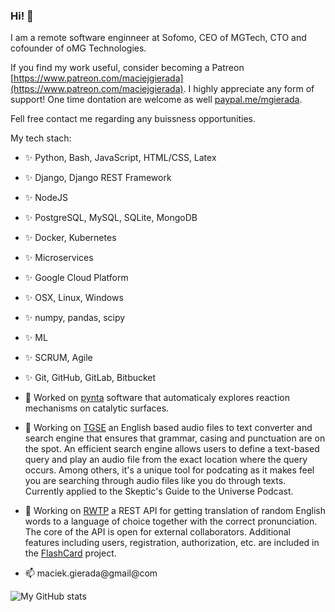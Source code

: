### Hi! 👋

I am a remote software enginneer at Sofomo, CEO of MGTech, CTO and cofounder of oMG Technologies.

If you find my work useful, consider becoming a Patreon [https://www.patreon.com/maciejgierada](https://www.patreon.com/maciejgierada). I highly appreciate any form of support! One time dontation are welcome as well [paypal.me/mgierada](https://paypal.me/mgierada?locale.x=pl_PL).

Fell free contact me regarding any buissness opportunities.

My tech stach:
- ✨ Python, Bash, JavaScript, HTML/CSS, Latex
- ✨ Django, Django REST Framework
- ✨ NodeJS
- ✨ PostgreSQL, MySQL, SQLite, MongoDB
- ✨ Docker, Kubernetes
- ✨ Microservices
- ✨ Google Cloud Platform
- ✨ OSX, Linux, Windows
- ✨ numpy, pandas, scipy
- ✨ ML
- ✨ SCRUM, Agile
- ✨ Git, GitHub, GitLab, Bitbucket

- 🔭 Worked on [pynta](https://github.com/zadorlab/pynta) software that automaticaly explores reaction mechanisms on catalytic surfaces.
- 🔭 Working on [TGSE](https://github.com/mgierada/sgu_transcript_generator) an English based audio files to text converter and search engine that ensures that grammar, casing and punctuation are on the spot. An efficient search engine allows users to define a text-based query and play an audio file from the exact location where the query occurs. Among others, it's a unique tool for podcating as it makes feel you are searching through audio files like you do through texts. Currently applied to the Skeptic's Guide to the Universe Podcast.
- 🔭 Working on [RWTP](https://github.com/oMG-technologies/RWTP) a REST API for getting translation of random English words to a language of choice together with the correct pronunciation. The core of the API is open for external collaborators. Additional features including users, registration, authorization, etc. are included in the [FlashCard](https://github.com/oMG-technologies/Flashcards) project.

- 📫 maciek.gierada@gmail@com

![My GitHub stats](https://github-readme-stats.vercel.app/api?username=mgierada&count_private=true&show_icons=true&theme=gruvbox&hide_border=true)

